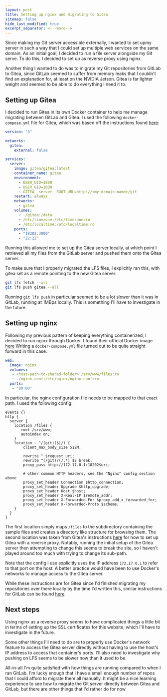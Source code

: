 ```yaml
---
layout: post
title: Setting up nginx and migrating to Gitea
sitemap: false
hide_last_modified: true
excerpt_separator: <!--more-->
---
```


Since making my Git server accessible externally, I wanted to set upmy server
in such a way that I could set up multiple web services on the same domain. As 
an initial goal, I decided to run a file server alongside my Git serve. To
do this, I decided to set up as reverse proxy using nginx.

Another thing I wanted to do was to migrate my Git repositories from GitLab to
Gitea, since GitLab seemed to suffer from memory leaks that I couldn't find an
explanation for, at least on the NVIDIA Jetson. Gitea is far lighter weight
and seemed to be able to do everything I need it to.

<!--more-->

## Setting up Gitea

I decided to run Gitea in its own Docker container to help me manage migrating
between GitLab and Gitea. I used the following `docker-compose.yml` file for
Gitea, which was based off the instructions found [here](https://docs.gitea.com/installation/install-with-docker):

```yaml
version: "3"

networks:
  gitea:
    external: false

services:
  server:
    image: gitea/gitea:latest
    container_name: gitea
    environment:
      - USER_UID=1000
      - USER_GID=1000
      - GITEA__server__ROOT_URL=http://<my-domain-name>/git
    restart: always
    networks:
      - gitea
    volumes:
      - ./gitea:/data
      - /etc/timezone:/etc/timezone:ro
      - /etc/localtime:/etc/localtime:ro
    ports:
      - "18202:3000"
      - "22:22"
```

Running this allowed me to set up the Gitea server locally, at which point I
retrieved all my files from the GitLab server and pushed them onto the Gitea
server.

To make sure that I properly migrated the LFS files, I explicitly ran this,
with gitea set as a remote pointing to the new Gitea server:

```bash
git lfs fetch --all
git lfs push gitea --all
```

Running `git lfs push` in particular seemed to be a lot slower than it was in
GitLab, running at 1MBps locally. This is something I'll have to investigate
in the future.

## Setting up nginx

Following my previous pattern of keeping everything containerized, I decided
to run nginx through Docker. I found their official Docker image [here](https://hub.docker.com/_/nginx)
Writing a `docker-compose.yml` file turned out to be quite straight forward in 
this case:

```yaml
web:
  image: nginx
  volumes:
   - <host-path-to-shared-folder>:/srv/www/files:ro
   - ./nginx.conf:/etc/nginx/nginx.conf:ro
  ports:
   - "80:80"
```

In particular, the nginx configuration file needs to be mapped to that exact
path. I used the following config:

```nginx
events {}
http {
  server {
    location /files { 
       root /srv/www; 
       autoindex on;
    }
    location ~ ^/(git)($|/) {
        client_max_body_size 512M;

        rewrite ^ $request_uri;
        rewrite ^(/git)?(/.*) $2 break;
        proxy_pass http://172.17.0.1:18202$uri;

        # other common HTTP headers, see the "Nginx" config section above
        proxy_set_header Connection $http_connection;
        proxy_set_header Upgrade $http_upgrade;
        proxy_set_header Host $host;
        proxy_set_header X-Real-IP $remote_addr;
        proxy_set_header X-Forwarded-For $proxy_add_x_forwarded_for;
        proxy_set_header X-Forwarded-Proto $scheme;
    }
  }
}
```

The first location simply maps `/files` to the subdirectory containing the
sample files and creates a directory like structure for browsing them. The
second location was taken from Gitea's instructions [here](https://docs.gitea.com/administration/reverse-proxies#nginx-with-a-sub-path)
for how to set up Gitea with a reverse proxy. Notably, running the initial
setup of the Gitea server then attempting to change this seems to break the
site, so I haven't played around too much with trying to change its sub-path.

Note that the config I use explicitly uses the IP address `172.17.0.1` to
refer to that port on the host. A better practice would have been to use
Docker's networks to manage access to the Gitea server.

While these instructions are for Gitea since I'd finished migrating my
repositories over there locally by the time I'd written this, similar
instructions for GitLab can be found [here](https://docs.gitlab.com/omnibus/settings/configuration.html#configure-a-relative-url-for-gitlab).

## Next steps

Using nginx as a reverse proxy seems to have complicated things a little bit
in terms of setting up the SSL certificates for this website, which I'll have
to investigate in the future.

Some other things I'll need to do are to properly use Docker's network feature
to access the Gitea server directly without having to use the host's IP
address to access that container's ports. I'll also need to investigate why
pushing on LFS seems to be slower now than it used to be.

All-in-all I'm quite satisfied with how things are running compared to when I
ran GitLab. I'm lucky enough that I have a small enough number of repos that I
could afford to migrate them all manually. It might be a nice learning
experience to see how to migrate the Git server directly between Gitea and
GitLab, but there are other things that I'd rather do for now.

